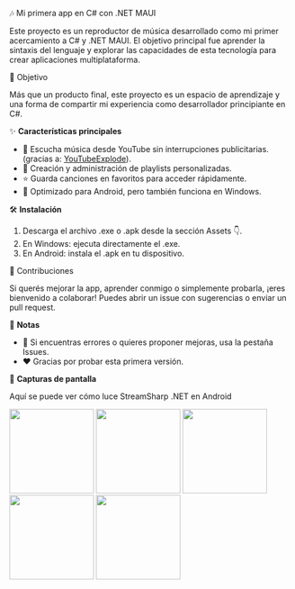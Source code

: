 🎶 Mi primera app en C# con .NET MAUI

Este proyecto es un reproductor de música desarrollado como mi primer acercamiento a C# y .NET MAUI.
El objetivo principal fue aprender la sintaxis del lenguaje y explorar las capacidades de esta tecnología para crear aplicaciones multiplataforma.

🎯 Objetivo

Más que un producto final, este proyecto es un espacio de aprendizaje y una forma de compartir mi experiencia como desarrollador principiante en C#.

✨ **Características principales**
- 🔎 Escucha música desde YouTube sin interrupciones publicitarias. (gracias a: [YouTubeExplode](https://github.com/Tyrrrz/YoutubeExplode)).
- 🎵 Creación y administración de playlists personalizadas.
- ⭐ Guarda canciones en favoritos para acceder rápidamente.
- 📱 Optimizado para Android, pero también funciona en Windows.

🛠️ **Instalación**
1. Descarga el archivo .exe o .apk desde la sección Assets 👇.
2. En Windows: ejecuta directamente el .exe.
3. En Android: instala el .apk en tu dispositivo.

🤝 Contribuciones

Si querés mejorar la app, aprender conmigo o simplemente probarla, ¡eres bienvenido a colaborar!
Puedes abrir un issue con sugerencias o enviar un pull request.

📖 **Notas**
- 🐞 Si encuentras errores o quieres proponer mejoras, usa la pestaña Issues.
- ❤️ Gracias por probar esta primera versión.

📸 **Capturas de pantalla**

Aquí se puede ver cómo luce StreamSharp .NET en Android

<img src="https://github.com/user-attachments/assets/48ed485f-6147-42f9-a509-04c4194a3669" width="150" />
<img src="https://github.com/user-attachments/assets/4501df0d-46a3-47bb-bac2-e4ccce2fc814" width="150" />
<img src="https://github.com/user-attachments/assets/cf8bb036-21de-48cd-a0b3-8a037751f853" width="150" />
<img src="https://github.com/user-attachments/assets/089e0fd4-7783-471b-8411-cc4e6d6d550e" width="150" />
<img src="https://github.com/user-attachments/assets/c3f2e67f-b227-4d7c-b2d4-dc8afcc6a2e5" width="150" />
